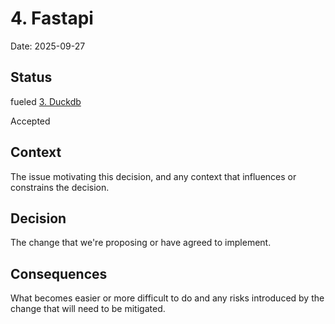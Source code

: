 # 4. Fastapi

Date: 2025-09-27

## Status

fueled [3. Duckdb](0003-duckdb.md)

Accepted

## Context

The issue motivating this decision, and any context that influences or constrains the decision.

## Decision

The change that we're proposing or have agreed to implement.

## Consequences

What becomes easier or more difficult to do and any risks introduced by the change that will need to be mitigated.
